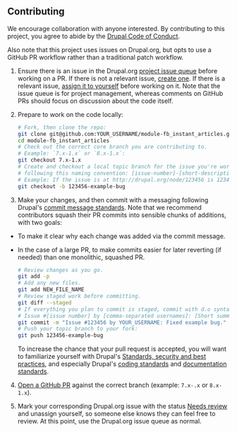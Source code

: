 Contributing
------------

We encourage collaboration with anyone interested. By contributing to this
 project, you agree to abide by the [Drupal Code of Conduct](https://www.drupal.org/dcoc).

Also note that this project uses issues on Drupal.org, but opts to use a GitHub
 PR workflow rather than a traditional patch workflow.

1. Ensure there is an issue in the Drupal.org
 [project issue queue](https://www.drupal.org/project/issues/fb_instant_articles)
 before working on a PR. If there is not a relevant issue,
 [create one](https://www.drupal.org/node/73179). If there is a relevant issue,
 [assign it to yourself](https://www.drupal.org/node/2172049) before working on
 it. Note that the issue queue is for project management, whereas comments on
 GitHub PRs should focus on discussion about the code itself.

2. Prepare to work on the code locally:

    ```bash
    # Fork, then clone the repo:
    git clone git@github.com:YOUR_USERNAME/module-fb_instant_articles.git
    cd module-fb_instant_articles
    # Check out the correct core branch you are contributing to.
    # Example: `7.x-1.x` or `8.x-1.x`:
    git checkout 7.x-1.x
    # Create and checkout a local topic branch for the issue you're working on,
    # following this naming convention: [issue-number]-[short-description].
    # Example: If the issue is at http://drupal.org/node/123456 is 123456.
    git checkout -b 123456-example-bug
    ```

3. Make your changes, and then commit with a messaging following Drupal's
 [commit message standards](https://www.drupal.org/node/52287). Note that we
 recommend contributors squash their PR commits into sensible chunks of
 additions, with two goals:
 - To make it clear why each change was added via the commit message.
 - In the case of a large PR, to make commits easier for later reverting (if
   needed) than one monolithic, squashed PR.

    ```bash
    # Review changes as you go.
    git add -p
    # Add any new files.
    git add NEW_FILE_NAME
    # Review staged work before committing.
    git diff --staged
    # If everything you plan to commit is staged, commit with d.o syntax:
    # Issue #[issue number] by [comma-separated usernames]: [Short summary of the change]
    git commit -m "Issue #123456 by YOUR_USERNAME: Fixed example bug."
    # Push your topic branch to your fork:
    git push 123456-example-bug
    ```

    To increase the chance that your pull request is accepted, you will want to
    familiarize yourself with Drupal's
    [Standards, security and best practices](https://www.drupal.org/node/360052),
    and especially Drupal's
    [coding standards](https://www.drupal.org/coding-standards) and
    [documentation standards](https://www.drupal.org/node/1354).

4. [Open a GitHub PR](https://help.github.com/articles/creating-a-pull-request)
 against the correct branch (example: `7.x-.x` or `8.x-1.x`).

5. Mark your corresponding Drupal.org issue with the status
 [Needs review](https://www.drupal.org/issue-queue/status#needs-review) and
 unassign yourself, so someone else knows they can feel free to review. At this
 point, use the Drupal.org issue queue as normal.
